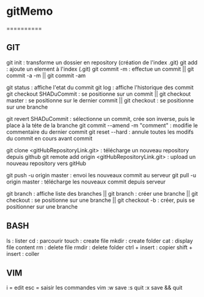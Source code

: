 # gitMemo
==========

GIT
---
git init : transforme un dossier en repository (création de l'index .git)
git add  : ajoute un element à l'index (.git)
git commit -m <comment> : effectue un commit 
|| git commit -a -m <comment>
|| git commit -am <comment>

git status : affiche l'etat du commit
git log    : affiche l'historique des commit
git checkout SHADuCommit : se positionne sur un commit
|| git checkout master   : se positionne sur le dernier commit
|| git checkout <branch> : se positionne sur une branche

git revert SHADuCommit 		: sélectionne un commit, crée son inverse, 
				  puis le place à la téte de la branche
git commit --amend -m "comment" : modifie le commentaire du dernier commit
git reset --hard                : annule toutes les modifs du commit en cours avant commit

git clone <gitHubRepositoryLink.git> : télécharge un nouveau repository depuis github
git remote add origin <gitHubRepositoryLink.git> : upload un nouveau repository vers gitHub 

git push -u origin master : envoi les nouveaux commit au serveur
git pull -u origin master : télécharge les nouveaux commit depuis serveur

git branch : affiche liste des branches
|| git branch <branch> : créer une branche
|| git checkout <branch> : se positionne sur une branche
|| git checkout -b <branch> : créer, puis se positionner sur une branche

BASH
----
ls : lister
cd : parcourir
touch : create file
mkdir : create folder
cat : display file content
rm : delete file
rmdir : delete folder
ctrl + insert  : copier 
shift + insert : coller

VIM
---
i = edit
esc = saisir les commandes vim
:w save
:s quit
:x save && quit


